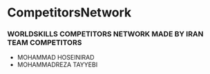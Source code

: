 # CompetitorsNetwork

### WORLDSKILLS COMPETITORS NETWORK MADE BY IRAN TEAM COMPETITORS 


* MOHAMMAD HOSEINIRAD
* MOHAMMADREZA TAYYEBI
